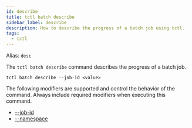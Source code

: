 ```yaml
---
id: describe
title: tctl batch describe
sidebar_label: describe
description: How to describe the progress of a batch job using tctl.
tags:
  - tctl
---
```


Alias: `desc`

The `tctl batch describe` command describes the progress of a batch job.

`tctl batch describe --job-id <value>`

The following modifiers are supported and control the behavior of the command.
Always include required modifiers when executing this command.

- [--job-id](/tctl-v2/modifiers#--job-id)
- [--namespace](/tctl-v2/modifiers#--namespace)
